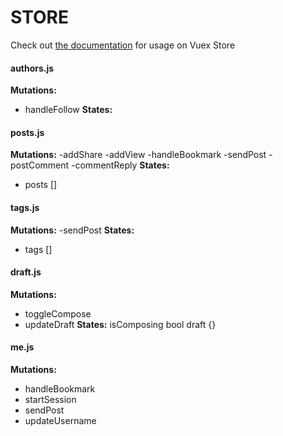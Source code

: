 # STORE

Check out [the documentation](https://nuxtjs.org/guide/vuex-store) for usage on Vuex Store

#### authors.js
**Mutations:**
- handleFollow
**States:**

#### posts.js
**Mutations:**
-addShare
-addView
-handleBookmark
-sendPost
-postComment
-commentReply
**States:**
- posts []

#### tags.js
**Mutations:**
-sendPost
**States:**
- tags []


#### draft.js
**Mutations:**
- toggleCompose
- updateDraft
**States:**
isComposing bool
draft {}


#### me.js
**Mutations:**
- handleBookmark
- startSession
- sendPost
- updateUsername
- updateID
- updateBio
- addSocial
- removeSocial
- handleFollow
**States:**
- user {} (set on Login)